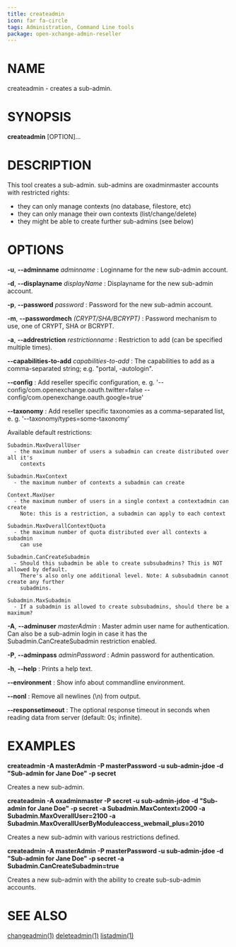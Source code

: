 ```yaml
---
title: createadmin
icon: far fa-circle
tags: Administration, Command Line tools
package: open-xchange-admin-reseller
---
```


# NAME

createadmin - creates a sub-admin.

# SYNOPSIS

**createadmin** [OPTION]...

# DESCRIPTION

This tool creates a sub-admin. sub-admins are oxadminmaster accounts with restricted rights:

* they can only manage contexts (no database, filestore, etc)
* they can only manage their own contexts (list/change/delete)
* they might be able to create further sub-admins (see below)

# OPTIONS

**-u**, **--adminname** *adminname*
: Loginname for the new sub-admin account.

**-d**, **--displayname** *displayName*
: Displayname for the new sub-admin account.

**-p**, **--password** *password*
: Password for the new sub-admin account.

**-m**, **--passwordmech** *(CRYPT/SHA/BCRYPT)*
: Password mechanism to use, one of CRYPT, SHA or BCRYPT.

**-a**, **--addrestriction** *restrictionname*
: Restriction to add (can be specified multiple times).

**--capabilities-to-add** *capabilities-to-add*
: The capabilities to add as a comma-separated string; e.g. "portal, -autologin".

**--config**
: Add reseller specific configuration, e. g. '--config/com.openexchange.oauth.twitter=false --config/com.openexchange.oauth.google=true'

**--taxonomy**
: Add reseller specific taxonomies as a comma-separated list, e. g. '--taxonomy/types=some-taxonomy'

Available default restrictions:

```Text
Subadmin.MaxOverallUser
  - the maximum number of users a subadmin can create distributed over all it's
    contexts

Subadmin.MaxContext
  - the maximum number of contexts a subadmin can create

Context.MaxUser
  - the maximum number of users in a single context a contextadmin can create
    Note: this is a restriction, a subadmin can apply to each context

Subadmin.MaxOverallContextQuota
  - the maximum number of quota distributed over all contexts a subadmin
    can use

Subadmin.CanCreateSubadmin
  - Should this subadmin be able to create subsubadmins? This is NOT allowed by default.
    There's also only one additional level. Note: A subsubadmin cannot create any further
    subadmins.

Subadmin.MaxSubadmin
  - If a subadmin is allowed to create subsubadmins, should there be a maximum?
```

**-A**, **--adminuser** *masterAdmin*
: Master admin user name for authentication. Can also be a sub-admin login in case it has the Subadmin.CanCreateSubadmin restriction enabled.

**-P**, **--adminpass** *adminPassword*
: Admin password for authentication.

**-h**, **--help**
: Prints a help text.

**--environment**
: Show info about commandline environment.

**--nonl**
: Remove all newlines (\\n) from output.

**--responsetimeout**
: The optional response timeout in seconds when reading data from server (default: 0s; infinite).

# EXAMPLES

**createadmin -A masterAdmin -P masterPassword -u sub-admin-jdoe -d "Sub-admin for Jane Doe" -p secret**

Creates a new sub-admin.

**createadmin -A oxadminmaster -P secret -u sub-admin-jdoe -d "Sub-admin for Jane Doe" -p secret -a Subadmin.MaxContext=2000 -a Subadmin.MaxOverallUser=2100 -a Subadmin.MaxOverallUserByModuleaccess_webmail_plus=2010**

Creates a new sub-admin with various restrictions defined.

**createadmin -A masterAdmin -P masterPassword -u sub-admin-jdoe -d "Sub-admin for Jane Doe" -p secret -a Subadmin.CanCreateSubadmin=true**

Creates a new sub-admin with the ability to create sub-sub-admin accounts.

# SEE ALSO

[changeadmin(1)](changeadmin) [deleteadmin(1)](deleteadmin) [listadmin(1)](listadmin)
